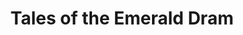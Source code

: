 ---
title: "Tales of the Emerald Dram"
layout: "register"
featured_image: "tales-of-the-emerald-dram.png"
---